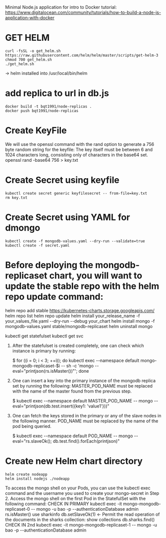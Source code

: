 Minimal Node.js application for intro to Docker tutorial: https://www.digitalocean.com/community/tutorials/how-to-build-a-node-js-application-with-docker

# GET HELM
    curl -fsSL -o get_helm.sh https://raw.githubusercontent.com/helm/helm/master/scripts/get-helm-3
    chmod 700 get_helm.sh
    ./get_helm.sh
-> helm installed into /usr/local/bin/helm

# add replica to url in db.js

    docker build -t bqt1991/node-replicas .
    docker push bqt1991/node-replicas

# Create KeyFile
We will use the openssl command with the rand option to generate a 756 byte random string for the keyfile:
The key itself must be between 6 and 1024 characters long, consisting only of characters in the base64 set.
    openssl rand -base64 756 > key.txt

# Create Secret using keyfile
    kubectl create secret generic keyfilesecret -- from-file=key.txt
    rm key.txt


# Create Secret using YAML for dmongo
    kubectl create -f mongodb-values.yaml --dry-run --validate=true
    kubectl create -f secret.yaml


# Before deploying the mongodb-replicaset chart, you will want to update the stable repo with the helm repo update command:
helm repo add stable https://kubernetes-charts.storage.googleapis.com/
helm repo list
helm repo update
helm install your_release_name -f your_values_file.yaml --dry-run --debug your_chart
helm install mongo -f mongodb-values.yaml stable/mongodb-replicaset
helm uninstall mongo

kubectl get statefulset
kubectl get svc

1. After the statefulset is created completely, one can check which instance is primary by running:

    $ for ((i = 0; i < 3; ++i)); do kubectl exec --namespace default mongo-mongodb-replicaset-$i -- sh -c 'mongo --eval="printjson(rs.isMaster())"'; done

2. One can insert a key into the primary instance of the mongodb replica set by running the following:
    MASTER_POD_NAME must be replaced with the name of the master found from the previous step.

    $ kubectl exec --namespace default MASTER_POD_NAME -- mongo --eval="printjson(db.test.insert({key1: 'value1'}))"

3. One can fetch the keys stored in the primary or any of the slave nodes in the following manner.
    POD_NAME must be replaced by the name of the pod being queried.

    $ kubectl exec --namespace default POD_NAME -- mongo --eval="rs.slaveOk(); db.test.find().forEach(printjson)"

# Create new Helm chart directory
    helm create nodeapp
    helm install nodejs ./nodeapp

To access the mongo shell on your Pods, you can use the kubectl exec command and the username you used to create your mongo-secret in Step 2.
Access the mongo shell on the first Pod in the StatefulSet with the following command:
  CHECK IN PRIMARY
    kubectl exec -it mongo-mongodb-replicaset-0 -- mongo -u bao -p --authenticationDatabase admin
    rs.isMaster()
    use sharkinfo
    db.setSlaveOk(1) <- Permit the read operation of the documents in the sharks collection:
    show collections
    db.sharks.find()
  CHECK IN 2nd
    kubectl exec -it mongo-mongodb-replicaset-1 -- mongo -u bao -p --authenticationDatabase admin